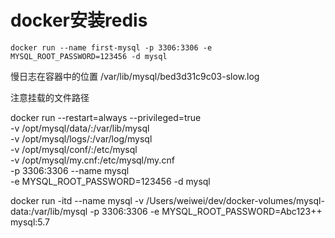 # docker安装redis
```
docker run --name first-mysql -p 3306:3306 -e MYSQL_ROOT_PASSWORD=123456 -d mysql

```
慢日志在容器中的位置
/var/lib/mysql/bed3d31c9c03-slow.log


注意挂载的文件路径

docker run --restart=always --privileged=true  \
-v /opt/mysql/data/:/var/lib/mysql \
-v /opt/mysql/logs/:/var/log/mysql \
-v /opt/mysql/conf/:/etc/mysql \
-v /opt/mysql/my.cnf:/etc/mysql/my.cnf  \
-p 3306:3306 --name mysql \
-e MYSQL_ROOT_PASSWORD=123456 -d mysql




docker run -itd --name mysql -v /Users/weiwei/dev/docker-volumes/mysql-data:/var/lib/mysql -p 3306:3306 -e MYSQL_ROOT_PASSWORD=Abc123++ mysql:5.7